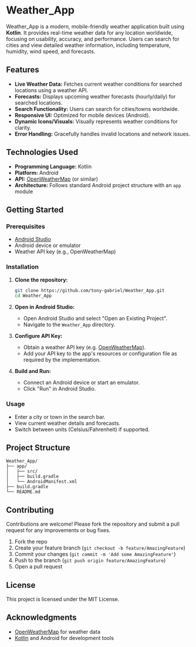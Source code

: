 # Weather_App

Weather_App is a modern, mobile-friendly weather application built using **Kotlin**. It provides real-time weather data for any location worldwide, focusing on usability, accuracy, and performance. Users can search for cities and view detailed weather information, including temperature, humidity, wind speed, and forecasts.

## Features

- **Live Weather Data:** Fetches current weather conditions for searched locations using a weather API.
- **Forecasts:** Displays upcoming weather forecasts (hourly/daily) for searched locations.
- **Search Functionality:** Users can search for cities/towns worldwide.
- **Responsive UI:** Optimized for mobile devices (Android).
- **Dynamic Icons/Visuals:** Visually represents weather conditions for clarity.
- **Error Handling:** Gracefully handles invalid locations and network issues.

## Technologies Used

- **Programming Language:** Kotlin
- **Platform:** Android
- **API:** [OpenWeatherMap](https://openweathermap.org/api) (or similar)
- **Architecture:** Follows standard Android project structure with an `app` module

## Getting Started

### Prerequisites

- [Android Studio](https://developer.android.com/studio)
- Android device or emulator
- Weather API key (e.g., OpenWeatherMap)

### Installation

1. **Clone the repository:**
   ```bash
   git clone https://github.com/tony-gabriel/Weather_App.git
   cd Weather_App
   ```

2. **Open in Android Studio:**
   - Open Android Studio and select "Open an Existing Project".
   - Navigate to the `Weather_App` directory.

3. **Configure API Key:**
   - Obtain a weather API key (e.g. [OpenWeatherMap](https://openweathermap.org/api)).
   - Add your API key to the app's resources or configuration file as required by the implementation.

4. **Build and Run:**
   - Connect an Android device or start an emulator.
   - Click "Run" in Android Studio.

### Usage

- Enter a city or town in the search bar.
- View current weather details and forecasts.
- Switch between units (Celsius/Fahrenheit) if supported.

## Project Structure

```
Weather_App/
├── app/
│   ├── src/
│   ├── build.gradle
│   └── AndroidManifest.xml
├── build.gradle
└── README.md
```

## Contributing

Contributions are welcome! Please fork the repository and submit a pull request for any improvements or bug fixes.

1. Fork the repo
2. Create your feature branch (`git checkout -b feature/AmazingFeature`)
3. Commit your changes (`git commit -m 'Add some AmazingFeature'`)
4. Push to the branch (`git push origin feature/AmazingFeature`)
5. Open a pull request

## License

This project is licensed under the MIT License.

## Acknowledgments

- [OpenWeatherMap](https://openweathermap.org/) for weather data
- [Kotlin](https://kotlinlang.org/) and Android for development tools
